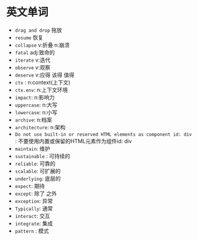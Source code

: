 # 英文单词
- `drag and drop` 拖放
- `resume` 恢复
- `collapse` v:折叠 n:崩溃
- `fatal` adj:致命的
- `iterate` v:迭代
- `observe` v:观察
- `deserve` v:应得 该得 值得
- `ctx` : n:context(上下文)
- `ctx.env`: n:上下文环境
- `impact`: n:影响力
- `uppercase`: n:大写
- `lowercase`: n:小写
- `archive`: n:档案
- `architecture`: n:架构
- `Do not use built-in or reserved HTML elements as component id: div `: 不要使用内置或保留的HTML元素作为组件id: div
- `maintain`: 维护
- `sustainable` : 可持续的
- `reliable`: 可靠的
- `scalable`: 可扩展的
- `underlying`: 底层的
- `expect`: 期待
- `except`: 除了 之外
- `exception`: 异常
- `Typically`: 通常
- `interact`: 交互
- `integrate`: 集成
- `pattern` : 模式